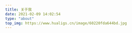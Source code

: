 ```yaml
---
title: 关于我
date: 2021-02-09 14:02:54
type: "about"
top_img: https://www.hualigs.cn/image/60220fda644bd.jpg
---
```

